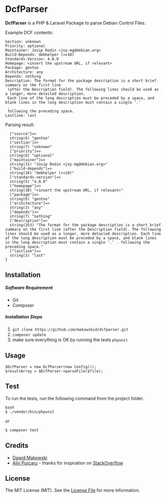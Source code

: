 # DcfParser

**DcfParser** is a PHP & Laravel Package to parse Debian Control Files.

Example DCF contents:
```Source: gentoo
Section: unknown
Priority: optional
Maintainer: Josip Rodin <joy-mg@debian.org>
Build-Depends: debhelper (>=10)
Standards-Version: 4.0.0
Homepage: <insert the upstream URL, if relevant>
Package: gentoo
Architecture: any
Depends: nothing
Description: The format for the package description is a short brief summary on the first line
 (after the Description field). The following lines should be used as a longer, more detailed description.
 Each line of the long description must be preceded by a space, and blank lines in the long description must contain a single ‘.’
 .
 following the preceding space.
Lastline: last
```

Parsing result:
```array(12) {
  ["source"]=>
  string(6) "gentoo"
  ["section"]=>
  string(7) "unknown"
  ["priority"]=>
  string(8) "optional"
  ["maintainer"]=>
  string(31) "Josip Rodin <joy-mg@debian.org>"
  ["build-depends"]=>
  string(16) "debhelper (>=10)"
  ["standards-version"]=>
  string(5) "4.0.0"
  ["homepage"]=>
  string(38) "<insert the upstream URL, if relevant>"
  ["package"]=>
  string(6) "gentoo"
  ["architecture"]=>
  string(3) "any"
  ["depends"]=>
  string(7) "nothing"
  ["description"]=>
  string(353) "The format for the package description is a short brief summary on the first line (after the Description field). The following lines should be used as a longer, more detailed description. Each line of the long description must be preceded by a space, and blank lines in the long description must contain a single ‘.’ . following the preceding space."
  ["lastline"]=>
  string(3) "last"
}
```

## Installation

##### Software Requirement
- Git
- Composer

##### Installation Steps

1. `git clone https://github.com/makowskid/dcfparser.git`
2. `composer update`
3. make sure everything is OK by running the tests `phpunit`

## Usage

```
$DcfParser = new DcfParser(new Config());
$resultArray = $DcfParser->parseFile($file);
```

## Test

To run the tests, run the following command from the project folder.

```
bash
$ ./vendor/bin/phpunit
```

or

``` bash
$ composer test
```

## Credits

- [Dawid Makowski](https://github.com/makowskid)
- [Alin Purcaru](https://stackoverflow.com/users/321468/alin-purcaru) - thanks for inspiration on [StackOverflow](https://stackoverflow.com/questions/4392904/control-file-to-php-array)

## License

The MIT License (MIT). See the [License File](https://github.com/makowskid/dcfparser/blob/master/LICENSE) for more information.
